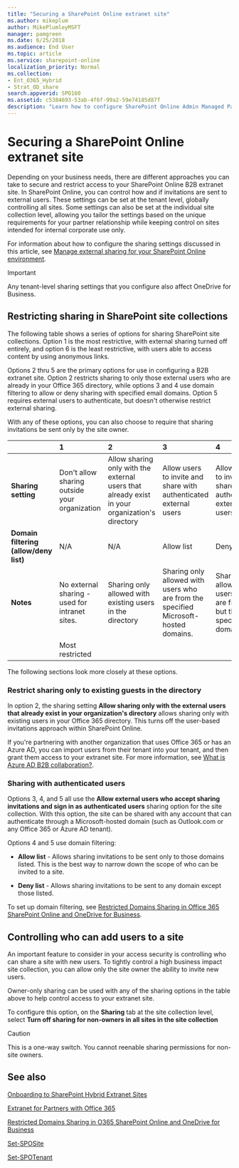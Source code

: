 ```yaml
---
title: "Securing a SharePoint Online extranet site"
ms.author: mikeplum
author: MikePlumleyMSFT
manager: pamgreen
ms.date: 6/25/2018
ms.audience: End User
ms.topic: article
ms.service: sharepoint-online
localization_priority: Normal
ms.collection:
- Ent_O365_Hybrid
- Strat_OD_share
search.appverid: SPO160
ms.assetid: c5384693-53ab-4f6f-99a2-59e74185d87f
description: "Learn how to configure SharePoint Online Admin Managed Partner Users (Guests) scenario."
---
```


# Securing a SharePoint Online extranet site

Depending on your business needs, there are different approaches you can take to secure and restrict access to your SharePoint Online B2B extranet site. In SharePoint Online, you can control how and if invitations are sent to external users. These settings can be set at the tenant level, globally controlling all sites. Some settings can also be set at the individual site collection level, allowing you tailor the settings based on the unique requirements for your partner relationship while keeping control on sites intended for internal corporate use only.
  
For information about how to configure the sharing settings discussed in this article, see [Manage external sharing for your SharePoint Online environment](external-sharing-overview.md).
  
> [!IMPORTANT]
> Any tenant-level sharing settings that you configure also affect OneDrive for Business. 
  
## Restricting sharing in SharePoint site collections

The following table shows a series of options for sharing SharePoint site collections. Option 1 is the most restrictive, with external sharing turned off entirely, and option 6 is the least restrictive, with users able to access content by using anonymous links.
  
Options 2 thru 5 are the primary options for use in configuring a B2B extranet site. Option 2 restricts sharing to only those external users who are already in your Office 365 directory, while options 3 and 4 use domain filtering to allow or deny sharing with specified email domains. Option 5 requires external users to authenticate, but doesn't otherwise restrict external sharing.
  
With any of these options, you can also choose to require that sharing invitations be sent only by the site owner.
  
||**1**|**2**|**3**|**4**|**5**|**6**|
|:-----|:-----|:-----|:-----|:-----|:-----|:-----|
|**Sharing setting** <br/> |Don't allow sharing outside your organization  <br/> |Allow sharing only with the external users that already exist in your organization's directory  <br/> |Allow users to invite and share with authenticated external users  <br/> |Allow users to invite and share with authenticated external users  <br/> |Allow users to invite and share with authenticated external users  <br/> |Allow sharing to authenticated external users and using anonymous access links  <br/> |
|**Domain filtering (allow/deny list)** <br/> |N/A  <br/> |N/A  <br/> |Allow list  <br/> |Deny list  <br/> |None  <br/> |None  <br/> |
|**Notes** <br/> |No external sharing - used for intranet sites.  <br/> |Sharing only allowed with existing users in the directory  <br/> |Sharing only allowed with users who are from the specified Microsoft-hosted domains.  <br/> |Sharing allowed with users who are from all but the specified domains.  <br/> |Sharing allowed with users who are from all Microsoft-hosted domains.  <br/> |No restrictions on sharing.  <br/> |
||Most restricted  <br/> |||||Least restricted  <br/> |
   
The following sections look more closely at these options.
  
### Restrict sharing only to existing guests in the directory

In option 2, the sharing setting **Allow sharing only with the external users that already exist in your organization's directory** allows sharing only with existing users in your Office 365 directory. This turns off the user-based invitations approach within SharePoint Online. 
  
If you're partnering with another organization that uses Office 365 or has an Azure AD, you can import users from their tenant into your tenant, and then grant them access to your extranet site. For more information, see [What is Azure AD B2B collaboration?](https://docs.microsoft.com/azure/active-directory/active-directory-b2b-what-is-azure-ad-b2b).
  
### Sharing with authenticated users

Options 3, 4, and 5 all use the **Allow external users who accept sharing invitations and sign in as authenticated users** sharing option for the site collection. With this option, the site can be shared with any account that can authenticate through a Microsoft-hosted domain (such as Outlook.com or any Office 365 or Azure AD tenant). 
  
Options 4 and 5 use domain filtering:
  
- **Allow list** - Allows sharing invitations to be sent only to those domains listed. This is the best way to narrow down the scope of who can be invited to a site. 
    
- **Deny list** - Allows sharing invitations to be sent to any domain except those listed. 
    
To set up domain filtering, see [Restricted Domains Sharing in Office 365 SharePoint Online and OneDrive for Business](restricted-domains-sharing.md).
  
## Controlling who can add users to a site

An important feature to consider in your access security is controlling who can share a site with new users. To tightly control a high business impact site collection, you can allow only the site owner the ability to invite new users.
  
Owner-only sharing can be used with any of the sharing options in the table above to help control access to your extranet site.
  
To configure this option, on the **Sharing** tab at the site collection level, select **Turn off sharing for non-owners in all sites in the site collection**
  
> [!CAUTION]
> This is a one-way switch. You cannot reenable sharing permissions for non-site owners. 
  
## See also

[Onboarding to SharePoint Hybrid Extranet Sites](plan-b2b-extranet-sites.md)
  
[Extranet for Partners with Office 365](create-b2b-extranet.md)
  
[Restricted Domains Sharing in O365 SharePoint Online and OneDrive for Business](restricted-domains-sharing.md)
  
[Set-SPOSite](https://go.microsoft.com/fwlink/p/?LinkId=624162)
  
[Set-SPOTenant](https://go.microsoft.com/fwlink/?linkid=2003900)

